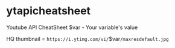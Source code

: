 # ytapicheatsheet
Youtube API CheatSheet
$var - Your variable's value

HQ thumbnail = `https://i.ytimg.com/vi/`$var`/maxresdefault.jpg`
